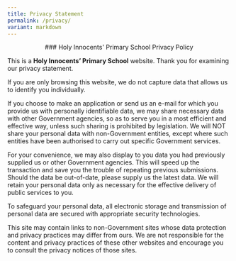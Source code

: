 ```yaml
---
title: Privacy Statement
permalink: /privacy/
variant: markdown
---
```

<center> ### Holy Innocents' Primary School Privacy Policy </center>



This is a **Holy Innocents’ Primary School** website. Thank you for examining our privacy statement. 
 	 
If you are only browsing this website, we do not capture data that allows us to identify you individually. 
 	 
If you choose to make an application or send us an e-mail for which you provide us with personally identifiable data, we may share necessary data with other Government agencies, so as to serve you in a most efficient and effective way, unless such sharing is prohibited by legislation. We will NOT share your personal data with non-Government entities, except where such entities have been authorised to carry out specific Government services. 
 	 
For your convenience, we may also display to you data you had previously supplied us or other Government agencies. This will speed up the transaction and save you the trouble of repeating previous submissions. Should the data be out-of-date, please supply us the latest data. We will retain your personal data only as necessary for the effective delivery of public services to you. 
 	 
To safeguard your personal data, all electronic storage and transmission of personal data are secured with appropriate security technologies. 
 	 
This site may contain links to non-Government sites whose data protection and privacy practices may differ from ours. We are not responsible for the content and privacy practices of these other websites and encourage you to consult the privacy notices of those sites.